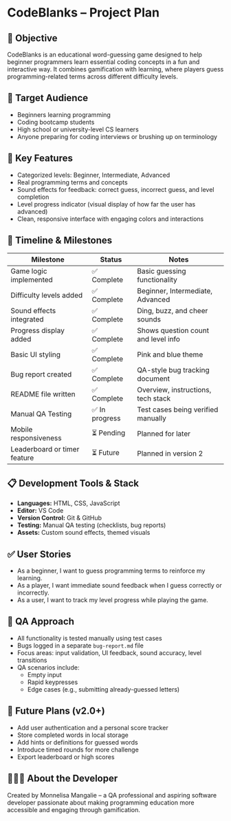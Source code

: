 # CodeBlanks – Project Plan

## 🎯 Objective
CodeBlanks is an educational word-guessing game designed to help beginner programmers learn essential coding concepts in a fun and interactive way. It combines gamification with learning, where players guess programming-related terms across different difficulty levels.

## 👥 Target Audience
- Beginners learning programming
- Coding bootcamp students
- High school or university-level CS learners
- Anyone preparing for coding interviews or brushing up on terminology

## 🧠 Key Features
- Categorized levels: Beginner, Intermediate, Advanced
- Real programming terms and concepts
- Sound effects for feedback: correct guess, incorrect guess, and level completion
- Level progress indicator (visual display of how far the user has advanced)
- Clean, responsive interface with engaging colors and interactions

## 📅 Timeline & Milestones
| Milestone                     | Status        | Notes                                   |
--------------------------------|---------------|-----------------------------------------|
| Game logic implemented        | ✅ Complete  | Basic guessing functionality             |
| Difficulty levels added       | ✅ Complete  | Beginner, Intermediate, Advanced         |
| Sound effects integrated      | ✅ Complete  | Ding, buzz, and cheer sounds             |
| Progress display added        | ✅ Complete  | Shows question count and level info      |
| Basic UI styling              | ✅ Complete  | Pink and blue theme                      |
| Bug report created            | ✅ Complete  | QA-style bug tracking document           |
| README file written           | ✅ Complete  | Overview, instructions, tech stack       |
| Manual QA Testing             | ✅ In progress | Test cases being verified manually     |
| Mobile responsiveness         | ⏳ Pending  | Planned for later                         |
| Leaderboard or timer feature  | ⏳ Future   | Planned in version 2                      |

## 📋 Development Tools & Stack
- **Languages:** HTML, CSS, JavaScript
- **Editor:** VS Code
- **Version Control:** Git & GitHub
- **Testing:** Manual QA testing (checklists, bug reports)
- **Assets:** Custom sound effects, themed visuals

## ✅ User Stories
- As a beginner, I want to guess programming terms to reinforce my learning.
- As a player, I want immediate sound feedback when I guess correctly or incorrectly.
- As a user, I want to track my level progress while playing the game.

## 🧪 QA Approach
- All functionality is tested manually using test cases
- Bugs logged in a separate `bug-report.md` file
- Focus areas: input validation, UI feedback, sound accuracy, level transitions
- QA scenarios include:
  - Empty input
  - Rapid keypresses
  - Edge cases (e.g., submitting already-guessed letters)

## 🔮 Future Plans (v2.0+)
- Add user authentication and a personal score tracker
- Store completed words in local storage
- Add hints or definitions for guessed words
- Introduce timed rounds for more challenge
- Export leaderboard or high scores

## 🙋🏽‍♀️ About the Developer
Created by Monnelisa Mangalie – a QA professional and aspiring software developer passionate about making programming education more accessible and engaging through gamification.

